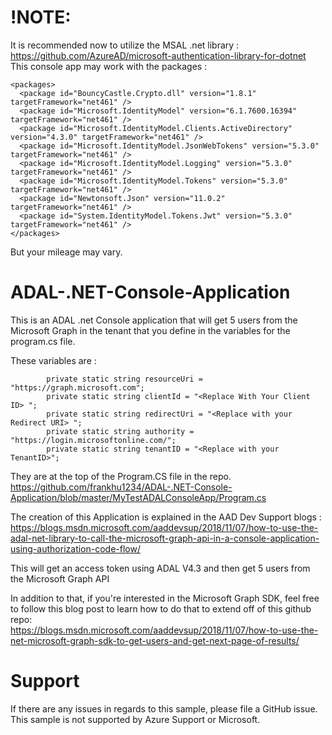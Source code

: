 # !NOTE:
It is recommended now to utilize the MSAL .net library : https://github.com/AzureAD/microsoft-authentication-library-for-dotnet
This console app may work with the packages :
```
<packages>
  <package id="BouncyCastle.Crypto.dll" version="1.8.1" targetFramework="net461" />
  <package id="Microsoft.IdentityModel" version="6.1.7600.16394" targetFramework="net461" />
  <package id="Microsoft.IdentityModel.Clients.ActiveDirectory" version="4.3.0" targetFramework="net461" />
  <package id="Microsoft.IdentityModel.JsonWebTokens" version="5.3.0" targetFramework="net461" />
  <package id="Microsoft.IdentityModel.Logging" version="5.3.0" targetFramework="net461" />
  <package id="Microsoft.IdentityModel.Tokens" version="5.3.0" targetFramework="net461" />
  <package id="Newtonsoft.Json" version="11.0.2" targetFramework="net461" />
  <package id="System.IdentityModel.Tokens.Jwt" version="5.3.0" targetFramework="net461" />
</packages>
```

But your mileage may vary. 

# ADAL-.NET-Console-Application
This is an ADAL .net Console application that will get 5 users from the Microsoft Graph in the tenant that you define in the variables for the program.cs file.

These variables are :
```
        private static string resourceUri = "https://graph.microsoft.com";
        private static string clientId = "<Replace With Your Client ID> ";
        private static string redirectUri = "<Replace with your Redirect URI> ";
        private static string authority = "https://login.microsoftonline.com/";
        private static string tenantID = "<Replace with your TenantID>";
```

They are at the top of the Program.CS file in the repo. https://github.com/frankhu1234/ADAL-.NET-Console-Application/blob/master/MyTestADALConsoleApp/Program.cs

The creation of this Application is explained in the AAD Dev Support blogs : https://blogs.msdn.microsoft.com/aaddevsup/2018/11/07/how-to-use-the-adal-net-library-to-call-the-microsoft-graph-api-in-a-console-application-using-authorization-code-flow/

This will get an access token using ADAL V4.3 and then get 5 users from the Microsoft Graph API 

In addition to that, if you're interested in the Microsoft Graph SDK, feel free to follow this blog post to learn how to do that to extend off of this github repo:  
https://blogs.msdn.microsoft.com/aaddevsup/2018/11/07/how-to-use-the-net-microsoft-graph-sdk-to-get-users-and-get-next-page-of-results/

# Support

If there are any issues in regards to this sample, please file a GitHub issue. This sample is not supported by Azure Support or Microsoft. 

